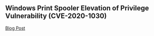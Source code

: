 ## Windows Print Spooler Elevation of Privilege Vulnerability (CVE-2020-1030)

[Blog Post](https://www.accenture.com/us-en/blogs/cyber-defense/discovering-exploiting-shutting-down-dangerous-windows-print-spooler-vulnerability)
